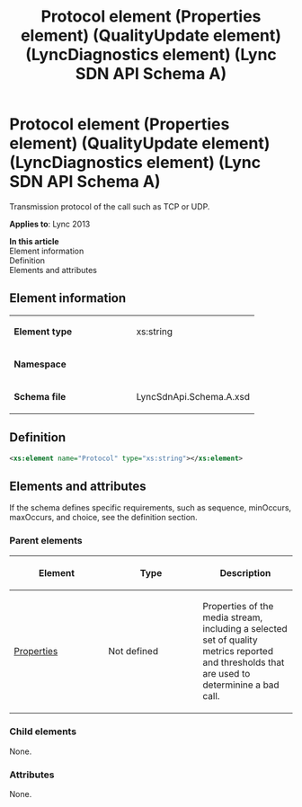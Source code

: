 ﻿---
title: Protocol element (Properties element) (QualityUpdate element) (LyncDiagnostics element) (Lync SDN API Schema A)
TOCTitle: Protocol element (Properties element) (QualityUpdate element) (LyncDiagnostics element)
ms:assetid: 2fc8009f-ed3d-5ffc-dd3f-039ade5a283d
ms:mtpsurl: https://msdn.microsoft.com/en-us/library/Dn439274(v=office.15)
ms:contentKeyID: 57261010
ms.date: 07/24/2014
mtps_version: v=office.15
dev_langs:
- xml
---

# Protocol element (Properties element) (QualityUpdate element) (LyncDiagnostics element) (Lync SDN API Schema A)

Transmission protocol of the call such as TCP or UDP.


**Applies to**: Lync 2013

**In this article**  
Element information  
Definition  
Elements and attributes  

## Element information

<table>
<colgroup>
<col style="width: 50%" />
<col style="width: 50%" />
</colgroup>
<tbody>
<tr class="odd">
<td><p><strong>Element type</strong></p></td>
<td><p>xs:string</p></td>
</tr>
<tr class="even">
<td><p><strong>Namespace</strong></p></td>
<td><p></p></td>
</tr>
<tr class="odd">
<td><p><strong>Schema file</strong></p></td>
<td><p>LyncSdnApi.Schema.A.xsd</p></td>
</tr>
</tbody>
</table>


## Definition

``` xml
<xs:element name="Protocol" type="xs:string"></xs:element>
```

## Elements and attributes

If the schema defines specific requirements, such as sequence, minOccurs, maxOccurs, and choice, see the definition section.

### Parent elements

<table>
<colgroup>
<col style="width: 33%" />
<col style="width: 33%" />
<col style="width: 33%" />
</colgroup>
<thead>
<tr class="header">
<th><p>Element</p></th>
<th><p>Type</p></th>
<th><p>Description</p></th>
</tr>
</thead>
<tbody>
<tr class="odd">
<td><p><a href="properties-element-qualityupdate-element-sdn-api-schema-a.md">Properties</a></p></td>
<td><p>Not defined</p></td>
<td><p>Properties of the media stream, including a selected set of quality metrics reported and thresholds that are used to determinine a bad call.</p></td>
</tr>
</tbody>
</table>


### Child elements

None.

### Attributes

None.

